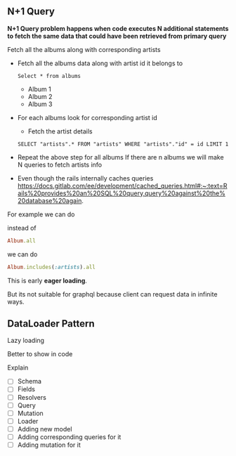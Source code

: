 



## N+1 Query

**N+1 Query problem happens when code executes N additional statements to fetch the same data that could have been retrieved from primary query**

Fetch all the albums along with corresponding artists

* Fetch all the albums data along with artist id it belongs to

  `Select * from albums`
    * Album 1
    * Album 2
    * Album 3
* For each albums look for corresponding artist id
    * Fetch the artist details

  ```SELECT "artists".* FROM "artists" WHERE "artists"."id" = id LIMIT 1```
* Repeat the above step for all albums
  If there are n albums we will make N queries to fetch artists info
* Even though the rails internally caches
  queries https://docs.gitlab.com/ee/development/cached_queries.html#:~:text=Rails%20provides%20an%20SQL%20query,query%20against%20the%20database%20again.

For example we can do

instead of

```ruby
Album.all
```

we can do

````ruby
Album.includes(:artists).all
````

This is early **eager loading**.

But its not suitable for graphql because client can request data in infinite ways.

## DataLoader Pattern

Lazy loading

Better to show in code


Explain
- [ ] Schema
- [ ] Fields
- [ ] Resolvers
- [ ] Query
- [ ] Mutation
- [ ] Loader
- [ ] Adding new model
- [ ] Adding corresponding queries for it
- [ ] Adding mutation for it
